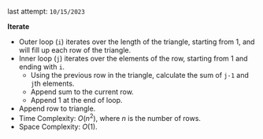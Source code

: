 last attempt: `10/15/2023`

**Iterate**
- Outer loop (`i`) iterates over the length of the triangle, starting from 1, and will fill up each row of the triangle.  
- Inner loop (`j`) iterates over the elements of the row, starting from 1 and ending with `i`. 
  - Using the previous row in the triangle, calculate the sum of `j-1` and `j`th elements. 
  - Append sum to the current row. 
  - Append 1 at the end of loop. 
- Append row to triangle. 
- Time Complexity: $O(n^2)$, where $n$ is the number of rows. 
- Space Complexity: $O(1)$. 